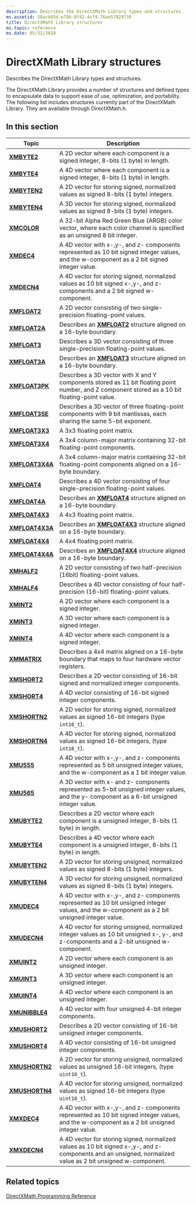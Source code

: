 ```yaml
---
description: Describes the DirectXMath Library types and structures.
ms.assetid: 58acb05d-e79b-8f42-4cf4-76ae57929739
title: DirectXMath Library structures
ms.topic: reference
ms.date: 05/31/2018
---
```


# DirectXMath Library structures

Describes the DirectXMath Library types and structures.

The DirectXMath Library provides a number of structures and defined types to encapsulate data to support ease of use, optimization, and portability. The following list includes structures currently part of the DirectXMath Library. They are available through DirectXMath.h.

## In this section

| Topic | Description |
|-|-|
| [**XMBYTE2**](/windows/desktop/api/DirectXPackedVector/ns-directxpackedvector-xmbyte2) | A 2D vector where each component is a signed integer, 8-bits (1 byte) in length. |
| [**XMBYTE4**](/windows/win32/api/directxpackedvector/ns-directxpackedvector-xmbyte4) | A 4D vector where each component is a signed integer, 8-bits (1 byte) in length.  |
| [**XMBYTEN2**](/windows/desktop/api/DirectXPackedVector/ns-directxpackedvector-xmbyten2) | A 2D vector for storing signed, normalized values as signed 8-bits (1 byte) integers. |
| [**XMBYTEN4**](/windows/win32/api/directxpackedvector/ns-directxpackedvector-xmbyten4) | A 3D vector for storing signed, normalized values as signed 8-bits (1 byte) integers.  |
| [**XMCOLOR**](/windows/desktop/api/DirectXPackedVector/ns-directxpackedvector-xmcolor) | A 32-bit Alpha Red Green Blue (ARGB) color vector, where each color channel is specified as an unsigned 8 bit integer. |
| [**XMDEC4**](/windows/win32/api/directxpackedvector/ns-directxpackedvector-xmdec4) | A 4D vector with x-,y-, and z- components represented as 10 bit signed integer values, and the w-component as a 2 bit signed integer value.  |
| [**XMDECN4**](/windows/win32/api/directxpackedvector/ns-directxpackedvector-xmdecn4) | A 4D vector for storing signed, normalized values as 10 bit signed x-,y-, and z- components and a 2 bit signed w-component.  |
| [**XMFLOAT2**](/windows/win32/api/directxmath/ns-directxmath-xmfloat2) | A 2D vector consisting of two single-precision floating-point values. |
| [**XMFLOAT2A**](/previous-versions/windows/desktop/legacy/ee419469(v=vs.85)) | Describes an [**XMFLOAT2**](/windows/win32/api/directxmath/ns-directxmath-xmfloat2) structure aligned on a 16-byte boundary. |
| [**XMFLOAT3**](/windows/win32/api/directxmath/ns-directxmath-xmfloat3) | Describes a 3D vector consisting of three single-precision floating-point values. |
| [**XMFLOAT3A**](/windows/win32/api/directxmath/ns-directxmath-xmfloat3a) | Describes an [**XMFLOAT3**](/windows/win32/api/directxmath/ns-directxmath-xmfloat3) structure aligned on a 16-byte boundary. |
| [**XMFLOAT3PK**](/windows/win32/api/directxpackedvector/ns-directxpackedvector-xmfloat3pk) | Describes a 3D vector with X and Y components stored as 11 bit floating point number, and Z component stored as a 10 bit floating-point value.  |
| [**XMFLOAT3SE**](/windows/win32/api/directxpackedvector/ns-directxpackedvector-xmfloat3se) | Describes a 3D vector of three floating-point components with 9 bit mantissas, each sharing the same 5-bit exponent.  |
| [**XMFLOAT3X3**](/windows/win32/api/directxmath/ns-directxmath-xmfloat3x3) | A 3x3 floating point matrix. |
| [**XMFLOAT3X4**](/windows/win32/api/directxmath/ns-directxmath-xmfloat3x4) | A 3x4 column-major matrix containing 32-bit floating-point components. |
| [**XMFLOAT3X4A**](/windows/win32/api/directxmath/ns-directxmath-xmfloat3x4a) | A 3x4 column-major matrix containing 32-bit floating-point components aligned on a 16-byte boundary. |
| [**XMFLOAT4**](/windows/win32/api/directxmath/ns-directxmath-xmfloat4) | Describes a 4D vector consisting of four single-precision floating-point values.  |
| [**XMFLOAT4A**](/windows/win32/api/directxmath/ns-directxmath-xmfloat4a) | Describes an [**XMFLOAT4**](/windows/win32/api/directxmath/ns-directxmath-xmfloat4) structure aligned on a 16-byte boundary. |
| [**XMFLOAT4X3**](/windows/win32/api/directxmath/ns-directxmath-xmfloat4x3) | A 4x3 floating point matrix. |
| [**XMFLOAT4X3A**](/windows/win32/api/directxmath/ns-directxmath-xmfloat4x3a) | Describes an [**XMFLOAT4X3**](/windows/win32/api/directxmath/ns-directxmath-xmfloat4x3) structure aligned on a 16-byte boundary. |
| [**XMFLOAT4X4**](/windows/win32/api/directxmath/ns-directxmath-xmfloat4x4) | A 4x4 floating point matrix. |
| [**XMFLOAT4X4A**](/previous-versions/windows/desktop/legacy/ee419623(v=vs.85)) | Describes an [**XMFLOAT4X4**](/windows/win32/api/directxmath/ns-directxmath-xmfloat4x4) structure aligned on a 16-byte boundary. |
| [**XMHALF2**](/windows/desktop/api/DirectXPackedVector/ns-directxpackedvector-xmhalf2) | A 2D vector consisting of two half-precision (16bit) floating-point values.  |
| [**XMHALF4**](/windows/desktop/api/DirectXPackedVector/ns-directxpackedvector-xmhalf4) | Describes a 4D vector consisting of four half-precision (16-bit) floating-point values.  |
| [**XMINT2**](/windows/win32/api/directxmath/ns-directxmath-xmint2) | A 2D vector where each component is a signed integer. |
| [**XMINT3**](/windows/win32/api/directxmath/ns-directxmath-xmint3) | A 3D vector where each component is a signed integer. |
| [**XMINT4**](/windows/win32/api/directxmath/ns-directxmath-xmint4) | A 4D vector where each component is a signed integer. |
| [**XMMATRIX**](/windows/win32/api/directxmath/ns-directxmath-xmmatrix) | Describes a 4x4 matrix aligned on a 16-byte boundary that maps to four hardware vector registers. |
| [**XMSHORT2**](/windows/desktop/api/DirectXPackedVector/ns-directxpackedvector-xmshort2) | Describes a 2D vector consisting of 16-bit signed and normalized integer components.  |
| [**XMSHORT4**](/windows/desktop/api/DirectXPackedVector/ns-directxpackedvector-xmshort4) | A 4D vector consisting of 16-bit signed integer components.  |
| [**XMSHORTN2**](/windows/desktop/api/DirectXPackedVector/ns-directxpackedvector-xmshortn2) | A 2D vector for storing signed, normalized values as signed 16-bit integers (type `int16_t`).  |
| [**XMSHORTN4**](/windows/desktop/api/DirectXPackedVector/ns-directxpackedvector-xmshortn4) | A 4D vector for storing signed, normalized values as signed 16-bit integers, (type `int16_t`).  |
| [**XMU555**](/windows/win32/api/directxpackedvector/ns-directxpackedvector-xmu555) | A 4D vector with x-,y-, and z- components represented as 5 bit unsigned integer values, and the w-component as a 1 bit integer value.  |
| [**XMU565**](/windows/win32/api/directxpackedvector/ns-directxpackedvector-xmu565) | A 3D vector with x- and z- components represented as 5-bit unsigned integer values, and the y- component as a 6-bit unsigned integer value. |
| [**XMUBYTE2**](/windows/desktop/api/DirectXPackedVector/ns-directxpackedvector-xmubyte2) | Describes a 2D vector where each component is a unsigned integer, 8-bits (1 byte) in length. |
| [**XMUBYTE4**](/windows/win32/api/directxpackedvector/ns-directxpackedvector-xmubyte4) | Describes a 4D vector where each component is a unsigned integer, 8-bits (1 byte) in length.  |
| [**XMUBYTEN2**](/windows/desktop/api/DirectXPackedVector/ns-directxpackedvector-xmubyten2) | A 2D vector for storing unsigned, normalized values as signed 8-bits (1 byte) integers. |
| [**XMUBYTEN4**](/windows/win32/api/directxpackedvector/ns-directxpackedvector-xmubyten4) | A 3D vector for storing unsigned, normalized values as signed 8-bits (1 byte) integers.  |
| [**XMUDEC4**](/windows/win32/api/directxpackedvector/ns-directxpackedvector-xmudec4) | A 4D vector with x-,y-, and z- components represented as 10 bit unsigned integer values, and the w-component as a 2 bit unsigned integer value.  |
| [**XMUDECN4**](/windows/win32/api/directxpackedvector/ns-directxpackedvector-xmudecn4) | A 4D vector for storing unsigned, normalized integer values as 10 bit unsigned x-, y-, and z-components and a 2-bit unsigned w-component.  |
| [**XMUINT2**](/windows/win32/api/directxmath/ns-directxmath-xmuint2) | A 2D vector where each component is an unsigned integer. |
| [**XMUINT3**](/windows/win32/api/directxmath/ns-directxmath-xmuint3) | A 3D vector where each component is an unsigned integer. |
| [**XMUINT4**](/windows/win32/api/directxmath/ns-directxmath-xmuint4) | A 4D vector where each component is an unsigned integer. |
| [**XMUNIBBLE4**](/windows/win32/api/directxpackedvector/ns-directxpackedvector-xmunibble4) | A 4D vector with four unsigned 4-bit integer components.  |
| [**XMUSHORT2**](/windows/desktop/api/DirectXPackedVector/ns-directxpackedvector-xmushort2) | Describes a 2D vector consisting of 16-bit unsigned integer components.  |
| [**XMUSHORT4**](/windows/desktop/api/DirectXPackedVector/ns-directxpackedvector-xmushort4) | A 4D vector consisting of 16-bit unsigned integer components.  |
| [**XMUSHORTN2**](/windows/desktop/api/DirectXPackedVector/ns-directxpackedvector-xmushortn2) | A 2D vector for storing unsigned, normalized values as unsigned 16-bit integers, (type `uint16_t`).  |
| [**XMUSHORTN4**](/windows/desktop/api/DirectXPackedVector/ns-directxpackedvector-xmushortn4) | A 4D vector for storing unsigned, normalized values as signed 16-bit integers (type `uint16_t`).  |
| [**XMXDEC4**](/windows/win32/api/directxpackedvector/ns-directxpackedvector-xmxdec4) | A 4D vector with x-,y-, and z- components represented as 10 bit signed integer values, and the w-component as a 2 bit unsigned integer value.  |
| [**XMXDECN4**](/windows/win32/api/directxpackedvector/ns-directxpackedvector-xmxdecn4) | A 4D vector for storing signed, normalized values as 10 bit signed x-,y-, and z- components and an unsigned, normalized value as 2 bit unsigned w-component.  |

## Related topics

<dl> <dt>

[DirectXMath Programming Reference](ovw-xnamath-reference.md)
</dt> </dl>
